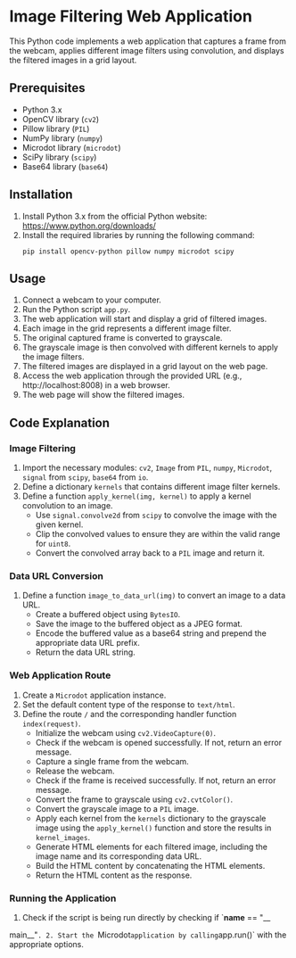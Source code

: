 # Image Filtering Web Application

This Python code implements a web application that captures a frame from the webcam, applies different image filters using convolution, and displays the filtered images in a grid layout.

## Prerequisites

- Python 3.x
- OpenCV library (`cv2`)
- Pillow library (`PIL`)
- NumPy library (`numpy`)
- Microdot library (`microdot`)
- SciPy library (`scipy`)
- Base64 library (`base64`)

## Installation

1. Install Python 3.x from the official Python website: https://www.python.org/downloads/
2. Install the required libraries by running the following command:
   ```
   pip install opencv-python pillow numpy microdot scipy
   ```

## Usage

1. Connect a webcam to your computer.
2. Run the Python script `app.py`.
3. The web application will start and display a grid of filtered images.
4. Each image in the grid represents a different image filter.
5. The original captured frame is converted to grayscale.
6. The grayscale image is then convolved with different kernels to apply the image filters.
7. The filtered images are displayed in a grid layout on the web page.
8. Access the web application through the provided URL (e.g., http://localhost:8008) in a web browser.
9. The web page will show the filtered images.

## Code Explanation

### Image Filtering

1. Import the necessary modules: `cv2`, `Image` from `PIL`, `numpy`, `Microdot`, `signal` from `scipy`, `base64` from `io`.
2. Define a dictionary `kernels` that contains different image filter kernels.
3. Define a function `apply_kernel(img, kernel)` to apply a kernel convolution to an image.
   - Use `signal.convolve2d` from `scipy` to convolve the image with the given kernel.
   - Clip the convolved values to ensure they are within the valid range for `uint8`.
   - Convert the convolved array back to a `PIL` image and return it.

### Data URL Conversion

1. Define a function `image_to_data_url(img)` to convert an image to a data URL.
   - Create a buffered object using `BytesIO`.
   - Save the image to the buffered object as a JPEG format.
   - Encode the buffered value as a base64 string and prepend the appropriate data URL prefix.
   - Return the data URL string.

### Web Application Route

1. Create a `Microdot` application instance.
2. Set the default content type of the response to `text/html`.
3. Define the route `/` and the corresponding handler function `index(request)`.
   - Initialize the webcam using `cv2.VideoCapture(0)`.
   - Check if the webcam is opened successfully. If not, return an error message.
   - Capture a single frame from the webcam.
   - Release the webcam.
   - Check if the frame is received successfully. If not, return an error message.
   - Convert the frame to grayscale using `cv2.cvtColor()`.
   - Convert the grayscale image to a `PIL` image.
   - Apply each kernel from the `kernels` dictionary to the grayscale image using the `apply_kernel()` function and store the results in `kernel_images`.
   - Generate HTML elements for each filtered image, including the image name and its corresponding data URL.
   - Build the HTML content by concatenating the HTML elements.
   - Return the HTML content as the response.

### Running the Application

1. Check if the script is being run directly by checking if `__name__ == "__

main__"`.
2. Start the `Microdot` application by calling `app.run()` with the appropriate options.



